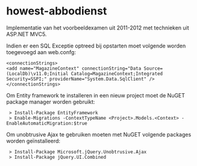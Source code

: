 howest-abbodienst
==============

Implementatie van het voorbeeldexamen uit 2011-2012 met 
technieken uit ASP.NET MVC5. 

Indien er een SQL Exceptie optreed bij opstarten moet volgende
worden toegevoegd aan web.confg:

```
<connectionStrings>
<add name="MagazineContext" connectionString="Data Source=(LocalDb)\v11.0;Initial Catalog=MagazineContext;Integrated Security=SSPI;" providerName="System.Data.SqlClient" />
</connectionStrings>
```

Om Entity framework te installeren in een nieuw project moet
de NuGET package manager worden gebruikt:
```
 > Install-Package EntityFramework
 > Enable-Migrations -ContextTypeName <Project>.Models.<Context> -EnableAutomaticMigration:$true
 ```
 
Om unobtrusive Ajax te gebruiken moeten met NuGET volgende packages worden geïnstalleerd:
```
 > Install-Package Microsoft.jQuery.Unobtrusive.Ajax
 > Install-Package jQuery.UI.Combined
 ```
 
 